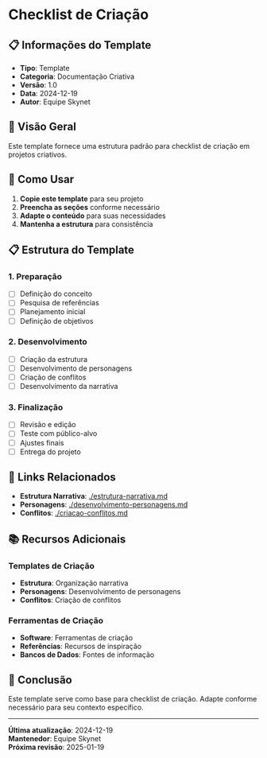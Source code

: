 # Checklist de Criação

## 📋 **Informações do Template**
- **Tipo**: Template
- **Categoria**: Documentação Criativa
- **Versão**: 1.0
- **Data**: 2024-12-19
- **Autor**: Equipe Skynet

## 🎯 **Visão Geral**

Este template fornece uma estrutura padrão para checklist de criação em projetos criativos.

## 📝 **Como Usar**

1. **Copie este template** para seu projeto
2. **Preencha as seções** conforme necessário
3. **Adapte o conteúdo** para suas necessidades
4. **Mantenha a estrutura** para consistência

## 📋 **Estrutura do Template**

### **1. Preparação**
- [ ] Definição do conceito
- [ ] Pesquisa de referências
- [ ] Planejamento inicial
- [ ] Definição de objetivos

### **2. Desenvolvimento**
- [ ] Criação da estrutura
- [ ] Desenvolvimento de personagens
- [ ] Criação de conflitos
- [ ] Desenvolvimento da narrativa

### **3. Finalização**
- [ ] Revisão e edição
- [ ] Teste com público-alvo
- [ ] Ajustes finais
- [ ] Entrega do projeto

## 🔗 **Links Relacionados**

- **Estrutura Narrativa**: [./estrutura-narrativa.md](./estrutura-narrativa.md)
- **Personagens**: [./desenvolvimento-personagens.md](./desenvolvimento-personagens.md)
- **Conflitos**: [./criacao-conflitos.md](./criacao-conflitos.md)

## 📚 **Recursos Adicionais**

### **Templates de Criação**
- **Estrutura**: Organização narrativa
- **Personagens**: Desenvolvimento de personagens
- **Conflitos**: Criação de conflitos

### **Ferramentas de Criação**
- **Software**: Ferramentas de criação
- **Referências**: Recursos de inspiração
- **Bancos de Dados**: Fontes de informação

## 🎯 **Conclusão**

Este template serve como base para checklist de criação. Adapte conforme necessário para seu contexto específico.

---

**Última atualização**: 2024-12-19  
**Mantenedor**: Equipe Skynet  
**Próxima revisão**: 2025-01-19
